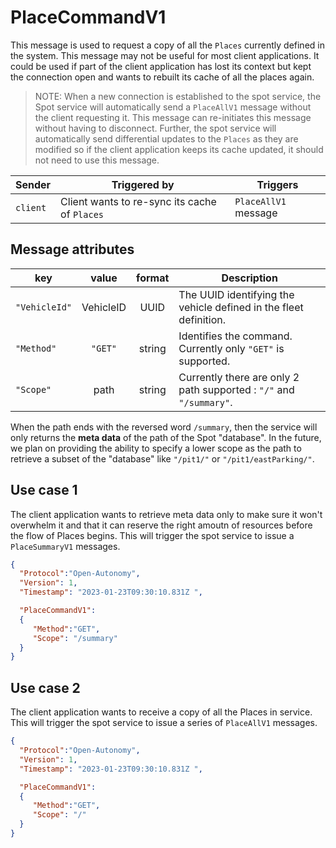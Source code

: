 # PlaceCommandV1
This message is used to request a copy of all the `Places` currently defined in the system.  This message may not be useful for most client applications.  It could be used if part of the client application has lost its context but kept the connection open and wants to rebuilt its cache of all the places again.

> NOTE: When a new connection is established to the spot service, the Spot service will automatically send a `PlaceAllV1` message without the client requesting it.  This message can re-initiates this message without having to disconnect.  Further, the spot service will automatically send differential updates to the `Places` as they are modified so if the client application keeps its cache updated, it should not need to use this message.


|Sender| Triggered by | Triggers|
|---|---|---|
| `client`| Client wants to re-sync its cache of `Places`| `PlaceAllV1` message |


## Message attributes

|key |value |format | Description|
|---|:---:|:---:|---|
| `"VehicleId"` | VehicleID | UUID | The UUID identifying the vehicle defined in the fleet definition. |
| `"Method"` | ``"GET"`` | string | Identifies the command. Currently only `"GET"` is supported.|
| `"Scope"` | path | string| Currently there are only 2 path supported : `"/"` and `"/summary"`.|

When the path ends with the reversed word `/summary`, then the service will only returns the **meta data** of the path of the Spot "database".
In the future, we plan on providing the ability to specify a lower scope as the path to retrieve a subset of the "database" like `"/pit1/"` or `"/pit1/eastParking/"`.


## Use case 1
The client application wants to retrieve meta data only to make sure it won't overwhelm it and that it can reserve the right amoutn of resources before the flow of Places begins.  This will trigger the spot service to issue a `PlaceSummaryV1` messages.

```json
{
  "Protocol":"Open-Autonomy",
  "Version": 1,
  "Timestamp": "2023-01-23T09:30:10.831Z ",

  "PlaceCommandV1":
  {
     "Method":"GET",
     "Scope": "/summary"
  }
}

```


## Use case 2
The client application wants to receive a copy of all the Places in service.  This will trigger the spot service to issue a series of `PlaceAllV1` messages.

```json
{
  "Protocol":"Open-Autonomy",
  "Version": 1,
  "Timestamp": "2023-01-23T09:30:10.831Z ",

  "PlaceCommandV1":
  {
     "Method":"GET",
     "Scope": "/"
  }
}

```
